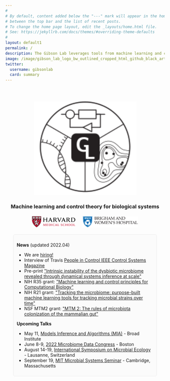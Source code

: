 ```yaml
---
#
# By default, content added below the "---" mark will appear in the home page
# between the top bar and the list of recent posts.
# To change the home page layout, edit the _layouts/home.html file.
# See: https://jekyllrb.com/docs/themes/#overriding-theme-defaults
#
layout: default1
permalink: /
description: The Gibson Lab leverages tools from machine learning and control theory to study biological systems. PI - Travis Gibson.
image: /image/gibson_lab_logo_bw_outlined_cropped_html_github_black_artboard_1200_628-01.png
twitter:
  username: gibsonlab
  card: summary
---
```


<meta name="twitter:card" content="summary" />
<meta name="twitter:site" content="@GibsonLab" />
<meta name="twitter:title" content="Gibson Lab" />
<meta name="twitter:description" content="Homepage" />
<meta name="twitter:image" content="https://gibsonlab.io/image/twitter_gibsonlab-01.png"/>


<div style="align:center;padding-top:32px;text-align:center">




<a href="https://gibsonlab.io"><img  src="/image/gibson_lab_logo_bw_outlined_cropped_html.svg" alt="Gibson Lab Logo" width=325pt></a>




<p>
<h3> Machine learning and control theory for biological systems</h3>
<!--
Harvard Medical School <b3
Brigham & Women's Hospital <br>
-->
<a href="https://hms.harvard.edu/"><img  src="/image/hmslogo.svg" alt="HMS Logo" height=35pt style="padding:5px"></a> &nbsp;
<a href="https://www.brighamandwomens.org/research"><img  src="/image/bwh-logo.svg" alt="BWH Logo" height=35pt style="padding:5px"></a>

<!--
&nbsp;
<a href="https://www.broadinstitute.org/"><img  src="/image/broad.svg" alt="Broad Logo" height=35pt style="padding:5px"></a>


#<h3> statistical machine learning  </h3>
#<h3> experimental biology </h3>
-->
</p>




</div>
<div markdown="1" style="padding-left: 5%; padding-right: 5%">
<div markdown="1" style="background: #fbfbfb; padding: 10px; border-radius:5px; border: 1px solid #ebebeb">

**News** (updated 2022.04)
- We are [hiring!](/positions/)
- Interview of Travis [People in Control IEEE Control Systems Magazine](https://gibsonlab.io/files/Travis_E._Gibson_People_in_Control.pdf)
- Pre-print ["Intrinsic instability of the dysbiotic microbiome revealed through dynamical systems inference at scale"](https://doi.org/10.1101/2021.12.14.469105)
- NIH R35 grant: ["Machine learning and control principles for Computational Biology"](https://gibsonlab.io/r35/)
- NIH R21 grant: ["Tracking the microbiome: purpose-built machine learning tools for tracking microbial strains over time"](https://gibsonlab.io/r21_tracking/)
- NSF MTM2 grant: ["MTM 2: The rules of microbiota colonization of the mammalian gut"](https://gibsonlab.io/nsf_rules/)

**Upcoming Talks**
- May 11, [Models Inference and Algorithms (MIA)](https://www.broadinstitute.org/talks/spring-2022/mia) - Broad Institute
- June 8-9, [2022 Microbiome Data Congress](https://www.microbiome-data.com/program) - Boston
- August 14-19,  [International Symposium on Microbial Ecology](https://isme18.isme-microbes.org/) - Lausanne, Switzerland
- September 19,  [MIT Microbial Systems Seminar](https://mss.mit.edu/) - Cambridge, Massachusetts
</div>



<div style="align:center;padding-top:20px;text-align:center">
<p style="line-height:1.8">
<a class="home" href="https://github.com/GibsonLab" style="display: inline-block"><i class="fa fa-github fa-lg"></i></a>&nbsp;&nbsp;&nbsp;
  <a class="home" href="https://twitter.com/GibsonLab" style="display: inline-block"><i class="fa fa-twitter fa-lg"></i></a>&nbsp;&nbsp;&nbsp;
  <a class="home" href="mailto:tegibson@bwh.harvard.edu" style="display: inline-block"><i class="fa fa-envelope-o fa-lg"></i></a>&nbsp;&nbsp;&nbsp;
  <a class="home" href="https://www.google.com/maps/place/Building+for+Transformative+Medicine+at+Brigham+and+Women's+Hospital/@42.3353661,-71.1087175,15z/data=!4m2!3m1!1s0x0:0x35376a566e389c7d?sa=X&ved=2ahUKEwifjKzTzcztAhUPZd8KHSK7D6sQ_BIwCnoECBkQBQ" style="display: inline-block">
  <i class="fas fa-map-marker-alt"></i></a>
</p>
</div>
</div>



<!--
<p align=center><a href="https://comp-path.bwh.harvard.edu/">Division of Computational Pathology </a></p>
<p align=center> <a href="https://www.brighamandwomens.org/">Brigham and Women's Hospital</a></p>
<p align=center> <a href="https://hms.harvard.edu/">Harvard Medical School</a></p>
-->
<!--
<p align=center>
      <a href="https://github.com/GibsonLab" style="display: inline-block; color:red"><i class="fa fa-github fa-lg"></i></a>&nbsp;&nbsp;&nbsp;
      <a href="https://twitter.com/GibsonNews" style="display: inline-block"><i class="fa fa-twitter fa-lg"></i></a>&nbsp;&nbsp;&nbsp;
      <a href="mailto:tegibson@bwh.harvard.edu" style="display: inline-block"><i class="fa fa-envelope-o fa-lg"></i></a>&nbsp;&nbsp;&nbsp;
      <a href="https://www.google.com/maps/place/Building+for+Transformative+Medicine+at+Brigham+and+Women's+Hospital/@42.3353661,-71.1087175,15z/data=!4m2!3m1!1s0x0:0x35376a566e389c7d?sa=X&ved=2ahUKEwifjKzTzcztAhUPZd8KHSK7D6sQ_BIwCnoECBkQBQ" style="display: inline-block">
      <i class="fas fa-map-marker-alt"></i></a>
      </p>
-->


<!--
<span style="display: block; margin-bottom: 3em"></span>
<div style="   background: WhiteSmoke; padding: 10px; border-radius:10px; border: 1px solid Gray; width: 85%; margin: auto">
        <b>News</b>
        <ul>
        <li>New website, github, and twitter handles for the lab! </li>
        <li>Zack Gromko joins the lab as an MIT UROP and will be working on ChronoStrain</li>
        <li>Travis introduced a new member to the family </li>
        </ul>
</div>
-->
